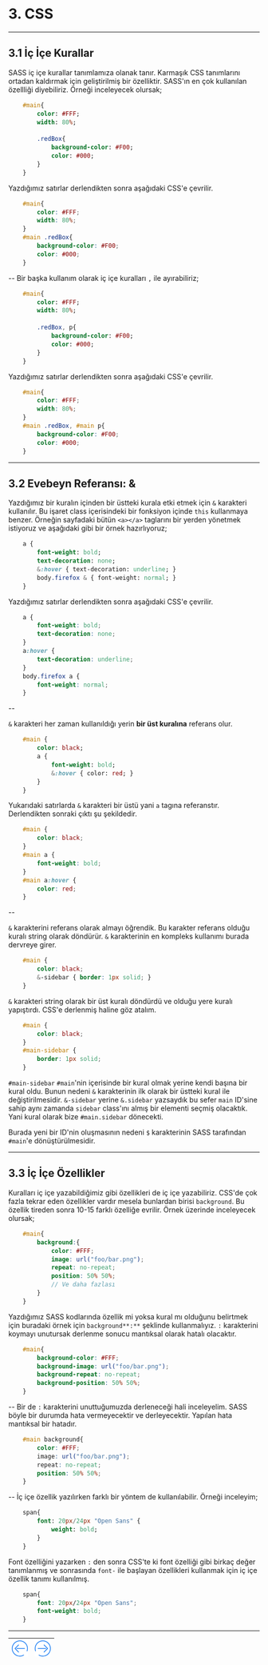 # 3. CSS 

---
## 3.1 İç İçe Kurallar

SASS iç içe kurallar tanımlamıza olanak tanır. Karmaşık CSS tanımlarını ortadan kaldırmak için geliştirilmiş bir özelliktir. SASS'ın en çok kullanılan özellliği diyebiliriz. Örneği inceleyecek olursak;
```sass
	#main{
		color: #FFF;
		width: 80%;
		
		.redBox{
			background-color: #F00;
			color: #000;
		}
	}
```
Yazdığımız satırlar derlendikten sonra aşağıdaki CSS'e çevrilir.
```css
	#main{
		color: #FFF;
		width: 80%;
	}
	#main .redBox{
		background-color: #F00;
		color: #000;
	}
```
--
Bir başka kullanım olarak iç içe kuralları `,` ile ayırabiliriz;

```sass
	#main{
		color: #FFF;
		width: 80%;
		
		.redBox, p{
			background-color: #F00;
			color: #000;
		}
	}
```
Yazdığımız satırlar derlendikten sonra aşağıdaki CSS'e çevrilir.
```css
	#main{
		color: #FFF;
		width: 80%;
	}
	#main .redBox, #main p{
		background-color: #F00;
		color: #000;
	}
```

---
## 3.2 Evebeyn Referansı: &

Yazdığımız bir kuralın içinden bir üstteki kurala etki etmek için `&` karakteri kullanılır. 
Bu işaret class içerisindeki bir fonksiyon içinde `this` kullanmaya benzer. 
Örneğin sayfadaki bütün `<a></a>` taglarını bir yerden yönetmek istiyoruz ve aşağıdaki gibi bir örnek hazırlıyoruz;

```sass
	a {
		font-weight: bold;
		text-decoration: none;
		&:hover { text-decoration: underline; }
		body.firefox & { font-weight: normal; }
	}
```
Yazdığımız satırlar derlendikten sonra aşağıdaki CSS'e çevrilir.

```css
	a {
		font-weight: bold;
		text-decoration: none; 
	}
	a:hover {
		text-decoration: underline; 
	}
	body.firefox a {
		font-weight: normal; 
	}
```
--

`&` karakteri her zaman kullanıldığı yerin **bir üst kuralına** referans olur.

```sass
	#main {
		color: black;
		a {
			font-weight: bold;
			&:hover { color: red; }
		}
	}
```
Yukarıdaki satırlarda `&` karakteri bir üstü yani `a` tagına referanstır. Derlendikten sonraki çıktı şu şekildedir.

```css
	#main {
		color: black;
	}
	#main a {
		font-weight: bold; 
	}
	#main a:hover {
		color: red; 
	}
```
--

`&` karakterini referans olarak almayı öğrendik. Bu karakter referans olduğu kuralı string olarak döndürür. `&` karakterinin en kompleks kullanımı burada dervreye girer.
```scss
	#main {
		color: black;
		&-sidebar { border: 1px solid; }
	}
```
`&` karakteri string olarak bir üst kuralı döndürdü ve olduğu yere kuralı yapıştırdı. CSS'e derlenmiş haline göz atalım.
```css
	#main {
		color: black; 
	}
	#main-sidebar {
		border: 1px solid;
	}
```
`#main-sidebar` `#main`'nin içerisinde bir kural olmak yerine kendi başına bir kural oldu. Bunun nedeni `&` karakterinin ilk olarak bir üstteki kural ile değiştirilmesidir.
`&-sidebar` yerine `&.sidebar` yazsaydık bu sefer `main` ID'sine sahip aynı zamanda `sidebar` class'ını almış bir elementi seçmiş olacaktık. Yani kural olarak bize `#main.sidebar` dönecekti.

Burada yeni bir ID'nin oluşmasının nedeni `$` karakterinin SASS tarafından `#main`'e dönüştürülmesidir.

---
## 3.3 İç İçe Özellikler

Kuralları iç içe yazabildiğimiz gibi özellikleri de iç içe yazabiliriz. 
CSS'de çok fazla tekrar eden özellikler vardır mesela bunlardan birisi `background`. Bu özellik tireden sonra 10-15 farklı özelliğe evrilir.
Örnek üzerinde inceleyecek olursak;
```scss
	#main{
		background:{
			color: #FFF;
			image: url("foo/bar.png");
			repeat: no-repeat;
			position: 50% 50%;
			// Ve daha fazlası
		}
	}
```
Yazdığımız SASS kodlarında özellik mi yoksa kural mı olduğunu belirtmek için buradaki örnek için `background**:**` şeklinde kullanmalıyız.
`:` karakterini koymayı unutursak derlenme sonucu mantıksal olarak hatalı olacaktır.
```css
	#main{
		background-color: #FFF;
		background-image: url("foo/bar.png");
		background-repeat: no-repeat;
		background-position: 50% 50%;
	}
```
--
Bir de `:` karakterini unuttuğumuzda derleneceği hali inceleyelim. SASS böyle bir durumda hata vermeyecektir ve derleyecektir. Yapılan hata mantıksal bir hatadır.
```css
	#main background{
		color: #FFF;
		image: url("foo/bar.png");
		repeat: no-repeat;
		position: 50% 50%;
	}
```
--
İç içe özellik yazılırken farklı bir yöntem de kullanılabilir. Örneği inceleyim;
```sass
	span{
		font: 20px/24px "Open Sans" {
			weight: bold;
		}
	}
```
Font özelliğini yazarken `:` den sonra CSS'te ki font özelliği gibi birkaç değer tanımlanmış ve sonrasında `font-` ile başlayan özellikleri kullanmak için iç içe özellik tanımı kullanılmış.
```css
	span{
		font: 20px/24px "Open Sans";
		font-weight: bold;
	}
```

---
| [![Back][back]](UsingSASS.md) | [![Next][next]](CommentLines.md) |
|-------|-----:|

[back]: https://raw.githubusercontent.com/sqlProvider/SASS-Lang/master/Resources/back.png
[next]: https://raw.githubusercontent.com/sqlProvider/SASS-Lang/master/Resources/next.png